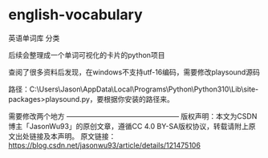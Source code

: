 # english-vocabulary
英语单词库 分类

后续会整理成一个单词可视化的卡片的python项目


查阅了很多资料后发现，在windows不支持utf-16编码，需要修改playsound源码

路径：C:\Users\Jason\AppData\Local\Programs\Python\Python310\Lib\site-packages>playsound.py，要根据你安装的路径来。

需要修改两个地方
————————————————
版权声明：本文为CSDN博主「JasonWu93」的原创文章，遵循CC 4.0 BY-SA版权协议，转载请附上原文出处链接及本声明。
原文链接：https://blog.csdn.net/jasonwu93/article/details/121475106